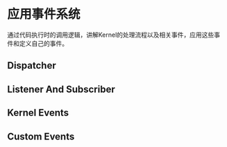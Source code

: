 # 应用事件系统
通过代码执行时的调用逻辑，讲解Kernel的处理流程以及相关事件，应用这些事件和定义自己的事件。

## Dispatcher

## Listener And Subscriber

## Kernel Events

## Custom Events
